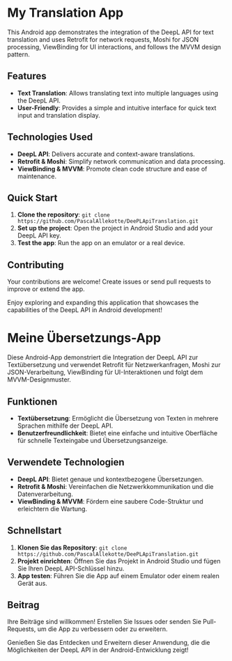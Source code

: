 # My Translation App

This Android app demonstrates the integration of the DeepL API for text translation and uses Retrofit for network requests, Moshi for JSON processing, ViewBinding for UI interactions, and follows the MVVM design pattern.

## Features

- **Text Translation**: Allows translating text into multiple languages using the DeepL API.
- **User-Friendly**: Provides a simple and intuitive interface for quick text input and translation display.

## Technologies Used

- **DeepL API**: Delivers accurate and context-aware translations.
- **Retrofit & Moshi**: Simplify network communication and data processing.
- **ViewBinding & MVVM**: Promote clean code structure and ease of maintenance.

## Quick Start

1. **Clone the repository**: `git clone https://github.com/PascalAllekotte/DeePLApiTranslation.git`
2. **Set up the project**: Open the project in Android Studio and add your DeepL API key.
3. **Test the app**: Run the app on an emulator or a real device.

## Contributing

Your contributions are welcome! Create issues or send pull requests to improve or extend the app.

Enjoy exploring and expanding this application that showcases the capabilities of the DeepL API in Android development!


# Meine Übersetzungs-App

Diese Android-App demonstriert die Integration der DeepL API zur Textübersetzung und verwendet Retrofit für Netzwerkanfragen, Moshi zur JSON-Verarbeitung, ViewBinding für UI-Interaktionen und folgt dem MVVM-Designmuster.

## Funktionen

- **Textübersetzung**: Ermöglicht die Übersetzung von Texten in mehrere Sprachen mithilfe der DeepL API.
- **Benutzerfreundlichkeit**: Bietet eine einfache und intuitive Oberfläche für schnelle Texteingabe und Übersetzungsanzeige.

## Verwendete Technologien

- **DeepL API**: Bietet genaue und kontextbezogene Übersetzungen.
- **Retrofit & Moshi**: Vereinfachen die Netzwerkkommunikation und die Datenverarbeitung.
- **ViewBinding & MVVM**: Fördern eine saubere Code-Struktur und erleichtern die Wartung.

## Schnellstart

1. **Klonen Sie das Repository**: `git clone https://github.com/PascalAllekotte/DeePLApiTranslation.git`
2. **Projekt einrichten**: Öffnen Sie das Projekt in Android Studio und fügen Sie Ihren DeepL API-Schlüssel hinzu.
3. **App testen**: Führen Sie die App auf einem Emulator oder einem realen Gerät aus.

## Beitrag

Ihre Beiträge sind willkommen! Erstellen Sie Issues oder senden Sie Pull-Requests, um die App zu verbessern oder zu erweitern.

Genießen Sie das Entdecken und Erweitern dieser Anwendung, die die Möglichkeiten der DeepL API in der Android-Entwicklung zeigt!
